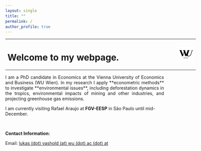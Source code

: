 ```yaml
---
layout: single
title: ""
permalink: /
author_profile: true
---
```


<table style="width: 120%;">
  <tr>
	<td style="width: 90%; border-bottom:0px;"><h1>Welcome to my webpage.</h1></td>
	<td style="width: 200%; border-bottom:0px;"><img src="assets/images/logo_wu_vienna"/></td>
  </tr>
</table>

<p align="justify">I am a PhD candidate in Economics at the Vienna University of Economics and Business (WU Wien). In my research I apply **econometric methods** to investigate **environmental issues**, including deforestation dynamics in the tropics, environmental impacts of mining and other industries, and projecting greenhouse gas emissions.</p>

<!-- I am also Senior Data Scientist at [World Data Lab](https://worlddata.io/), where I am the Data Lead for the [World Emissions Clock](https://worldemissions.io/). -->

I am currently visiting Rafael Araujo at **FGV-EESP** in S&#227;o Paulo until mid-December.

<br>

**Contact Information:**

Email: [lukas (dot) vashold (at) wu (dot) ac (dot) at](mailto:lvashold@wu.ac.at)

